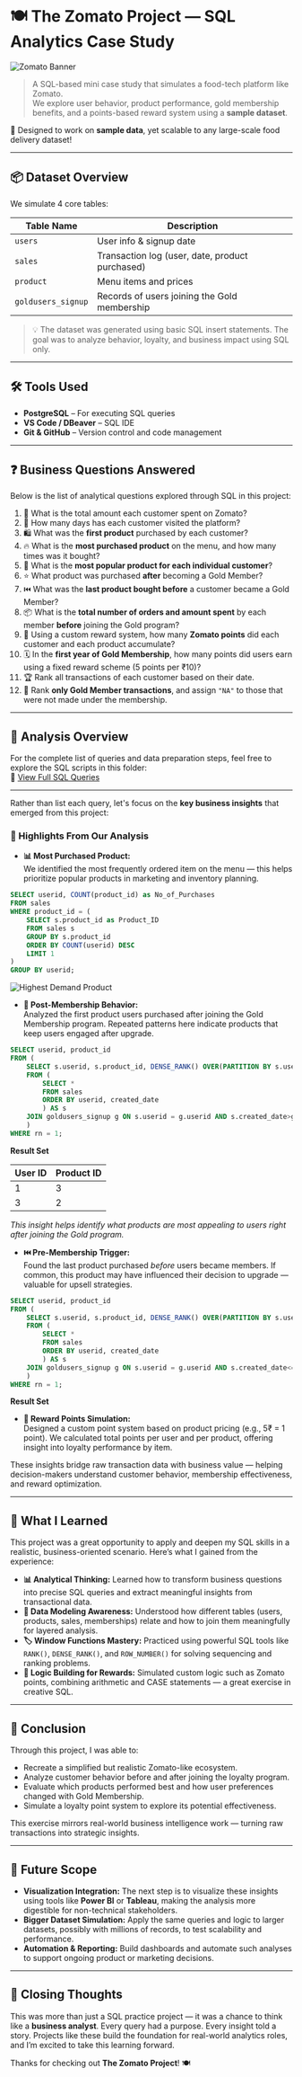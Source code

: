 # 🍽️ The Zomato Project — SQL Analytics Case Study

![Zomato Banner](assets/zomato_logo.png)

> A SQL-based mini case study that simulates a food-tech platform like Zomato.  
> We explore user behavior, product performance, gold membership benefits, and a points-based reward system using a **sample dataset**.

🧠 Designed to work on **sample data**, yet scalable to any large-scale food delivery dataset!

---

## 📦 Dataset Overview

We simulate 4 core tables:

| Table Name         | Description                                      |
|--------------------|--------------------------------------------------|
| `users`            | User info & signup date                          |
| `sales`            | Transaction log (user, date, product purchased)  |
| `product`          | Menu items and prices                            |
| `goldusers_signup` | Records of users joining the Gold membership     |

> 💡 The dataset was generated using basic SQL insert statements. The goal was to analyze behavior, loyalty, and business impact using SQL only.

---

## 🛠 Tools Used

- **PostgreSQL** – For executing SQL queries
- **VS Code / DBeaver** – SQL IDE
- **Git & GitHub** – Version control and code management

---

## ❓ Business Questions Answered

Below is the list of analytical questions explored through SQL in this project:

1. 💸 What is the total amount each customer spent on Zomato?
2. 📅 How many days has each customer visited the platform?
3. 🛍️ What was the **first product** purchased by each customer?
4. 🔥 What is the **most purchased product** on the menu, and how many times was it bought?
5. 👤 What is the **most popular product for each individual customer**?
6. ⭐ What product was purchased **after** becoming a Gold Member?
7. ⏮️ What was the **last product bought before** a customer became a Gold Member?
8. 📦 What is the **total number of orders and amount spent** by each member **before** joining the Gold program?
9. 🧮 Using a custom reward system, how many **Zomato points** did each customer and each product accumulate?
10. 🗓️ In the **first year of Gold Membership**, how many points did users earn using a fixed reward scheme (5 points per ₹10)?
11. 🏆 Rank all transactions of each customer based on their date.
12. 🥇 Rank **only Gold Member transactions**, and assign `"NA"` to those that were not made under the membership.

---

## 🧠 Analysis Overview

For the complete list of queries and data preparation steps, feel free to explore the SQL scripts in this folder:  
📂 [View Full SQL Queries](./zomato_queries.sql/)

---

Rather than list each query, let's focus on the **key business insights** that emerged from this project:

### 📌 Highlights From Our Analysis

- **📊 Most Purchased Product:**  
  We identified the most frequently ordered item on the menu — this helps prioritize popular products in marketing and inventory planning.

```sql
SELECT userid, COUNT(product_id) as No_of_Purchases
FROM sales 
WHERE product_id = (
    SELECT s.product_id as Product_ID
    FROM sales s
    GROUP BY s.product_id
    ORDER BY COUNT(userid) DESC
    LIMIT 1
)
GROUP BY userid;
```

![Highest Demand Product](assets/most_sold_product.png)


- **🎯 Post-Membership Behavior:**  
  Analyzed the first product users purchased after joining the Gold Membership program. Repeated patterns here indicate products that keep users engaged after upgrade.

```sql
SELECT userid, product_id
FROM (
	SELECT s.userid, s.product_id, DENSE_RANK() OVER(PARTITION BY s.userid ORDER BY s.created_date) as rn
	FROM (
		SELECT * 
		FROM sales
		ORDER BY userid, created_date
		) AS s
	JOIN goldusers_signup g ON s.userid = g.userid AND s.created_date>g.gold_signup_date
	) 
WHERE rn = 1;
```
**Result Set**

| User ID | Product ID |
|---------|------------|
| 1       | 3          |
| 3       | 2          |

*This insight helps identify what products are most appealing to users right after joining the Gold program.*


- **⏮️ Pre-Membership Trigger:**  
  Found the last product purchased *before* users became members. If common, this product may have influenced their decision to upgrade — valuable for upsell strategies.

```sql
SELECT userid, product_id
FROM (
	SELECT s.userid, s.product_id, DENSE_RANK() OVER(PARTITION BY s.userid ORDER BY s.created_date DESC) as rn
	FROM (
		SELECT * 
		FROM sales
		ORDER BY userid, created_date
		) AS s
	JOIN goldusers_signup g ON s.userid = g.userid AND s.created_date<=g.gold_signup_date
	) 
WHERE rn = 1;
```

**Result Set**



- **🏅 Reward Points Simulation:**  
  Designed a custom point system based on product pricing (e.g., 5₹ = 1 point). We calculated total points per user and per product, offering insight into loyalty performance by item.

These insights bridge raw transaction data with business value — helping decision-makers understand customer behavior, membership effectiveness, and reward optimization.

---

## 🧠 What I Learned

This project was a great opportunity to apply and deepen my SQL skills in a realistic, business-oriented scenario. Here’s what I gained from the experience:

- **📊 Analytical Thinking:** Learned how to transform business questions into precise SQL queries and extract meaningful insights from transactional data.
- **🧱 Data Modeling Awareness:** Understood how different tables (users, products, sales, memberships) relate and how to join them meaningfully for layered analysis.
- **🏷️ Window Functions Mastery:** Practiced using powerful SQL tools like `RANK()`, `DENSE_RANK()`, and `ROW_NUMBER()` for solving sequencing and ranking problems.
- **🧮 Logic Building for Rewards:** Simulated custom logic such as Zomato points, combining arithmetic and CASE statements — a great exercise in creative SQL.

---

## 📌 Conclusion

Through this project, I was able to:

- Recreate a simplified but realistic Zomato-like ecosystem.
- Analyze customer behavior before and after joining the loyalty program.
- Evaluate which products performed best and how user preferences changed with Gold Membership.
- Simulate a loyalty point system to explore its potential effectiveness.

This exercise mirrors real-world business intelligence work — turning raw transactions into strategic insights.

---

## 🚀 Future Scope

- **Visualization Integration:** The next step is to visualize these insights using tools like **Power BI** or **Tableau**, making the analysis more digestible for non-technical stakeholders.
- **Bigger Dataset Simulation:** Apply the same queries and logic to larger datasets, possibly with millions of records, to test scalability and performance.
- **Automation & Reporting:** Build dashboards and automate such analyses to support ongoing product or marketing decisions.

---

## 🙌 Closing Thoughts

This was more than just a SQL practice project — it was a chance to think like a **business analyst**. Every query had a purpose. Every insight told a story. Projects like these build the foundation for real-world analytics roles, and I’m excited to take this learning forward.

Thanks for checking out **The Zomato Project**! 🍽️


